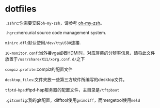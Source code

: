 # dotfiles

`.zshrc`:你需要安装`oh-my-zsh`，请参考 [oh-my-zsh](https://github.com/robbyrussell/oh-my-zsh)。

`.hgrc`:mercurial source code management system.

`minirc.dfl`:默认使用`/dev/ttyUSB0`连接.

`10-monitor.conf`:当外接vga或者HDMI时，对应屏幕的分辨率信息，请将此文件放置于`/usr/share/X11/xorg.conf.d/`之下

`compiz.profile`:compiz的配置文件

`desktop_files`:文件夹放一些第三方软件所编写的desktop文件。

`tfptd-hpa`:tftpd-hap服务器的配置文件，主目录是`/tftpboot`

`.gitconfig`:我的git配置，difftool使用`gvimdiff`，而mergetool使用`meld`

